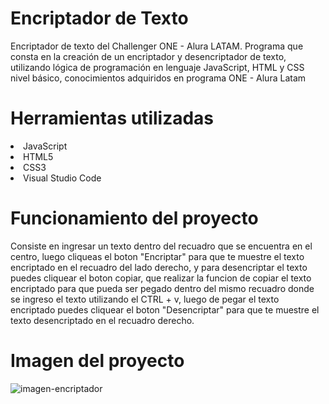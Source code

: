 # Encriptador de Texto 
Encriptador de texto del Challenger ONE - Alura LATAM. Programa que consta en la creación de un encriptador y desencriptador de texto, utilizando lógica de programación en lenguaje JavaScript, HTML y CSS nivel básico, conocimientos adquiridos  en programa ONE - Alura Latam

# Herramientas utilizadas 
<li> JavaScript </li>
<li> HTML5 </li>
<li> CSS3 </li>
<li> Visual Studio Code </li>

# Funcionamiento del proyecto
Consiste en ingresar un texto dentro del recuadro que se encuentra en el centro, luego cliqueas el boton "Encriptar" para que te muestre el texto encriptado en el recuadro del lado derecho, y para desencriptar el texto puedes cliquear el boton copiar, que realizar la funcion de copiar el texto encriptado para que pueda ser pegado dentro del mismo recuadro donde se ingreso el texto utilizando el CTRL + v, luego de pegar el texto encriptado puedes cliquear el boton "Desencriptar" para que te muestre el texto desencriptado en el recuadro derecho.

# Imagen del proyecto
![imagen-encriptador](https://github.com/magdazu/magdazu.github.io/assets/122320894/f819613f-56fc-4531-867c-081cab6eafed)
